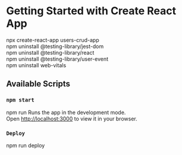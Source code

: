 # Getting Started with Create React App

npx create-react-app users-crud-app \
npm uninstall @testing-library/jest-dom \
npm uninstall @testing-library/react \
npm uninstall @testing-library/user-event \
npm uninstall web-vitals 


## Available Scripts



### `npm start`
npm run
Runs the app in the development mode.\
Open [http://localhost:3000](http://localhost:3000) to view it in your browser.

### `Deploy`

npm run deploy
